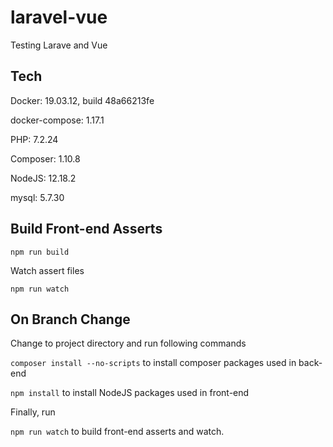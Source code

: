 # laravel-vue

Testing Larave and Vue

## Tech

Docker: 19.03.12, build 48a66213fe

docker-compose: 1.17.1

PHP: 7.2.24

Composer: 1.10.8

NodeJS: 12.18.2

mysql: 5.7.30

## Build Front-end Asserts

`npm run build`

Watch assert files

`npm run watch`

## On Branch Change

Change to project directory and run following commands

`composer install --no-scripts`
to install composer packages used in back-end

`npm install`
to install NodeJS packages used in front-end

Finally, run

`npm run watch` to build front-end asserts and watch.
